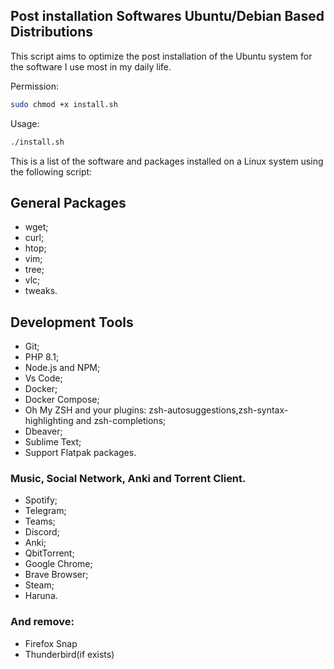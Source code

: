 ## Post installation Softwares Ubuntu/Debian Based Distributions
This script aims to optimize the post installation of the Ubuntu system for the software I use most in my daily life.

Permission: 
```sh
sudo chmod +x install.sh
```
Usage: 
```sh
./install.sh
```
This is a list of the software and packages installed on a Linux system using the following script:

## General Packages
- wget;
- curl;
- htop;
- vim;
- tree;
- vlc;
- tweaks.

## Development Tools
- Git;
- PHP 8.1;
- Node.js and NPM;
- Vs Code;
- Docker;
- Docker Compose;
- Oh My ZSH and your plugins: zsh-autosuggestions,zsh-syntax-highlighting and zsh-completions;
- Dbeaver;
- Sublime Text;
- Support Flatpak packages.

### Music, Social Network, Anki and Torrent Client.
- Spotify;
- Telegram;
- Teams;
- Discord;
- Anki;
- QbitTorrent;
- Google Chrome;
- Brave Browser;
- Steam;
- Haruna.

### And remove: 
- Firefox Snap
- Thunderbird(if exists)
